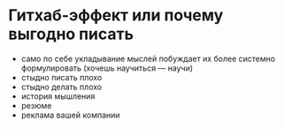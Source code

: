 # Гитхаб-эффект или почему выгодно писать

- само по себе укладывание мыслей побуждает их более системно формулировать (хочешь научиться — научи)
- стыдно писать плохо
- стыдно делать плохо
- история мышления
- резюме
- реклама вашей компании
